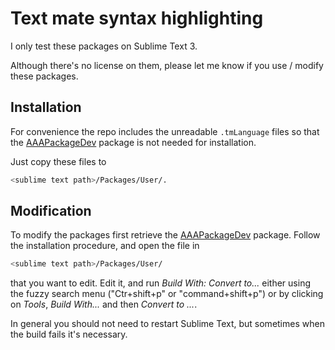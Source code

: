 # Text mate syntax highlighting

I only test these packages on Sublime Text 3.

Although there's no license on them, please let me know if you use / modify
these packages.


## Installation

For convenience the repo includes the unreadable `.tmLanguage` files so that
the [AAAPackageDev][package dev] package is not needed for installation.

Just copy these files to

```bash
<sublime text path>/Packages/User/.
```


## Modification

To modify the packages first retrieve the [AAAPackageDev][package dev] package.
Follow the installation procedure, and open the file in
```bash
<sublime text path>/Packages/User/
```
that you want to edit.
Edit it, and run *Build With: Convert to...* either using the fuzzy search menu
("Ctr+shift+p" or "command+shift+p") or by clicking on *Tools*, *Build With...*
and then *Convert to ...*.

In general you should not need to restart Sublime Text, but sometimes when the
build fails it's necessary.


[package dev]: https://packagecontrol.io/packages/AAAPackageDev (Sublime Text 3 dev package)